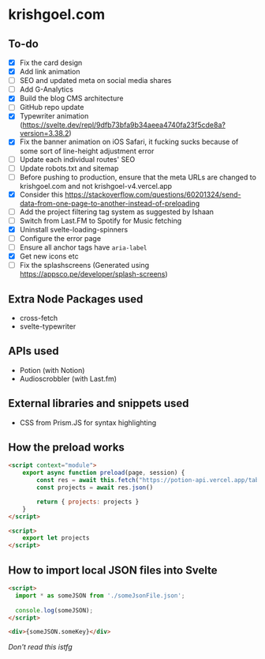 # krishgoel.com

## To-do
- [x] Fix the card design
- [x] Add link animation
- [ ] SEO and updated meta on social media shares
- [ ] Add G-Analytics
- [x] Build the blog CMS architecture
- [ ] GitHub repo update
- [x] Typewriter animation (https://svelte.dev/repl/9dfb73bfa9b34aeea4740fa23f5cde8a?version=3.38.2)
- [x] Fix the banner animation on iOS Safari, it fucking sucks because of some sort of line-height adjustment error
- [ ] Update each individual routes' SEO
- [ ] Update robots.txt and sitemap
- [ ] Before pushing to production, ensure that the meta URLs are changed to krishgoel.com and not krishgoel-v4.vercel.app 
- [x] Consider this https://stackoverflow.com/questions/60201324/send-data-from-one-page-to-another-instead-of-preloading
- [ ] Add the project filtering tag system as suggested by Ishaan
- [ ] Switch from Last.FM to Spotify for Music fetching
- [x] Uninstall svelte-loading-spinners
- [ ] Configure the error page
- [ ] Ensure all anchor tags have ```aria-label```
- [x] Get new icons etc
- [ ] Fix the splashscreens (Generated using https://appsco.pe/developer/splash-screens)

## Extra Node Packages used
- cross-fetch
- svelte-typewriter

## APIs used
- Potion (with Notion)
- Audioscrobbler (with Last.fm)

## External libraries and snippets used
- CSS from Prism.JS for syntax highlighting

## How the preload works
```html
<script context="module">
    export async function preload(page, session) {
        const res = await this.fetch("https://potion-api.vercel.app/table?id=5856546a8a954678937de8e1d91d99d7")
        const projects = await res.json()

        return { projects: projects }
    }
</script>

<script>
    export let projects
</script>
```

## How to import local JSON files into Svelte
```html
<script>
  import * as someJSON from './someJsonFile.json';  
  
  console.log(someJSON);
</script>

<div>{someJSON.someKey}</div>
```

_Don't read this istfg_